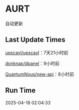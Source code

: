 # AURT

自动更新


## Last Update Times

[upscayl/upscayl](https://github.com/upscayl/upscayl)：7天21小时前

[donknap/dpanel](https://github.com/donknap/dpanel)：9小时前

[QuantumNous/new-api](https://github.com/QuantumNous/new-api)：8小时前


## Run Time
2025-04-18 02:04:33
